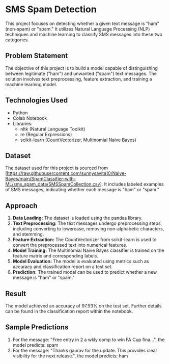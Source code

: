 # SMS Spam Detection

This project focuses on detecting whether a given text message is "ham" (non-spam) or "spam." It utilizes Natural Language Processing (NLP) techniques and machine learning to classify SMS messages into these two categories.

## Problem Statement

The objective of this project is to build a model capable of distinguishing between legitimate ("ham") and unwanted ("spam") text messages. The solution involves text preprocessing, feature extraction, and training a machine learning model.

## Technologies Used

- Python
- Colab Notebook
- Libraries:
  - nltk (Natural Language Toolkit)
  - re (Regular Expressions)
  - scikit-learn (CountVectorizer, Multinomial Naive Bayes)
  
## Dataset

The dataset used for this project is sourced from [https://raw.githubusercontent.com/sunnysavita10/Naive-Bayes/main/SpamClassifier-with-ML/sms_spam_data/SMSSpamCollection.csv]. It includes labeled examples of SMS messages, indicating whether each message is "ham" or "spam."

## Approach

1. **Data Loading:** The dataset is loaded using the pandas library.
2. **Text Preprocessing:** The text messages undergo preprocessing steps, including converting to lowercase, removing non-alphabetic characters, and stemming.
3. **Feature Extraction:** The CountVectorizer from scikit-learn is used to convert the preprocessed text into numerical features.
4. **Model Training:** The Multinomial Naive Bayes classifier is trained on the feature matrix and corresponding labels.
5. **Model Evaluation:** The model is evaluated using metrics such as accuracy and classification report on a test set.
6. **Prediction:** The trained model can be used to predict whether a new message is "ham" or "spam."

## Result

The model achieved an accuracy of 97.93% on the test set. Further details can be found in the classification report within the notebook.

## Sample Predictions

1. For the message: "Free entry in 2 a wkly comp to win FA Cup fina...", the model predicts: spam
2. For the message: "Thanks gaurav for the update. This provides clear visibility for the next release.", the model predicts: ham
